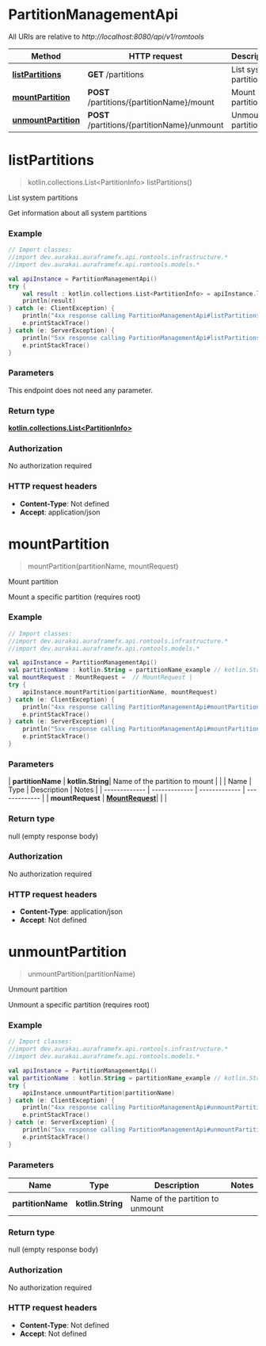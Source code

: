 # PartitionManagementApi

All URIs are relative to *http://localhost:8080/api/v1/romtools*

| Method | HTTP request | Description |
| ------------- | ------------- | ------------- |
| [**listPartitions**](PartitionManagementApi.md#listPartitions) | **GET** /partitions | List system partitions |
| [**mountPartition**](PartitionManagementApi.md#mountPartition) | **POST** /partitions/{partitionName}/mount | Mount partition |
| [**unmountPartition**](PartitionManagementApi.md#unmountPartition) | **POST** /partitions/{partitionName}/unmount | Unmount partition |


<a id="listPartitions"></a>
# **listPartitions**
> kotlin.collections.List&lt;PartitionInfo&gt; listPartitions()

List system partitions

Get information about all system partitions

### Example
```kotlin
// Import classes:
//import dev.aurakai.auraframefx.api.romtools.infrastructure.*
//import dev.aurakai.auraframefx.api.romtools.models.*

val apiInstance = PartitionManagementApi()
try {
    val result : kotlin.collections.List<PartitionInfo> = apiInstance.listPartitions()
    println(result)
} catch (e: ClientException) {
    println("4xx response calling PartitionManagementApi#listPartitions")
    e.printStackTrace()
} catch (e: ServerException) {
    println("5xx response calling PartitionManagementApi#listPartitions")
    e.printStackTrace()
}
```

### Parameters
This endpoint does not need any parameter.

### Return type

[**kotlin.collections.List&lt;PartitionInfo&gt;**](PartitionInfo.md)

### Authorization

No authorization required

### HTTP request headers

 - **Content-Type**: Not defined
 - **Accept**: application/json

<a id="mountPartition"></a>
# **mountPartition**
> mountPartition(partitionName, mountRequest)

Mount partition

Mount a specific partition (requires root)

### Example
```kotlin
// Import classes:
//import dev.aurakai.auraframefx.api.romtools.infrastructure.*
//import dev.aurakai.auraframefx.api.romtools.models.*

val apiInstance = PartitionManagementApi()
val partitionName : kotlin.String = partitionName_example // kotlin.String | Name of the partition to mount
val mountRequest : MountRequest =  // MountRequest | 
try {
    apiInstance.mountPartition(partitionName, mountRequest)
} catch (e: ClientException) {
    println("4xx response calling PartitionManagementApi#mountPartition")
    e.printStackTrace()
} catch (e: ServerException) {
    println("5xx response calling PartitionManagementApi#mountPartition")
    e.printStackTrace()
}
```

### Parameters
| **partitionName** | **kotlin.String**| Name of the partition to mount | |
| Name | Type | Description  | Notes |
| ------------- | ------------- | ------------- | ------------- |
| **mountRequest** | [**MountRequest**](MountRequest.md)|  | |

### Return type

null (empty response body)

### Authorization

No authorization required

### HTTP request headers

 - **Content-Type**: application/json
 - **Accept**: Not defined

<a id="unmountPartition"></a>
# **unmountPartition**
> unmountPartition(partitionName)

Unmount partition

Unmount a specific partition (requires root)

### Example
```kotlin
// Import classes:
//import dev.aurakai.auraframefx.api.romtools.infrastructure.*
//import dev.aurakai.auraframefx.api.romtools.models.*

val apiInstance = PartitionManagementApi()
val partitionName : kotlin.String = partitionName_example // kotlin.String | Name of the partition to unmount
try {
    apiInstance.unmountPartition(partitionName)
} catch (e: ClientException) {
    println("4xx response calling PartitionManagementApi#unmountPartition")
    e.printStackTrace()
} catch (e: ServerException) {
    println("5xx response calling PartitionManagementApi#unmountPartition")
    e.printStackTrace()
}
```

### Parameters
| Name | Type | Description  | Notes |
| ------------- | ------------- | ------------- | ------------- |
| **partitionName** | **kotlin.String**| Name of the partition to unmount | |

### Return type

null (empty response body)

### Authorization

No authorization required

### HTTP request headers

 - **Content-Type**: Not defined
 - **Accept**: Not defined

